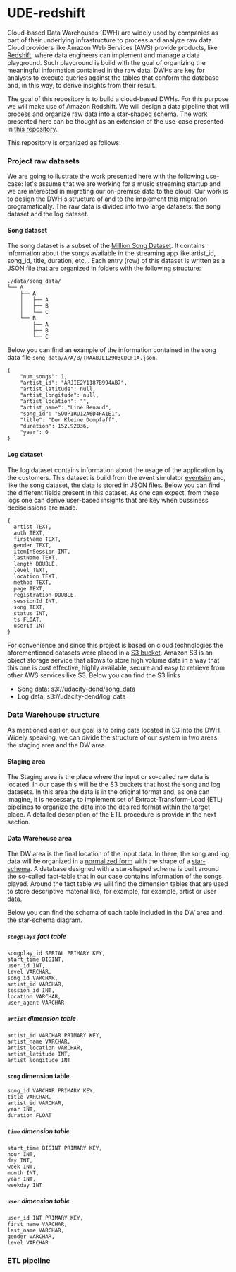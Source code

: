 # UDE-redshift

Cloud-based Data Warehouses (DWH) are widely used by companies as part of their underlying infrastructure to process and analyze raw data. Cloud providers like Amazon Web Services (AWS) provide products, like [Redshift](https://aws.amazon.com/redshift/?whats-new-cards.sort-by=item.additionalFields.postDateTime&whats-new-cards.sort-order=desc), where data engineers can implement and manage a data playground. Such playground is build with the goal of organizing the meaningful information contained in the raw data. DWHs are key for analysts to execute queries against the tables that conform the database and, in this way, to derive insights from their result.

The goal of this repository is to build a cloud-based DWHs. For this purpose we will make use of Amazon Redshift. We will design a data pipeline that will process and organize raw data into a star-shaped schema. The work presented here can be thought as an extension of the use-case presented in [this repository](https://github.com/juferafo/UDE-postgres).

This repository is organized as follows: 

### Project raw datasets

We are going to ilustrate the work presented here with the following use-case: let's assume that we are working for a music streaming startup and we are interested in migrating our on-premise data to the cloud. Our work is to design the DWH's structure of and to the implement this migration programatically. The raw data is divided into two large datasets: the song dataset and the log dataset.

#### Song dataset

The song dataset is a subset of the [Million Song Dataset](http://millionsongdataset.com/). It contains information about the songs available in the streaming app like artist_id, song_id, title, duration, etc... Each entry (row) of this dataset is written as a JSON file that are organized in folders with the following structure:

```
./data/song_data/
└── A
    ├── A
    │   ├── A
    │   ├── B
    │   └── C
    └── B
        ├── A
        ├── B
        └── C
```

Below you can find an example of the information contained in the song data file `song_data/A/A/B/TRAABJL12903CDCF1A.json`.

```
{
    "num_songs": 1, 
    "artist_id": "ARJIE2Y1187B994AB7", 
    "artist_latitude": null,
    "artist_longitude": null,
    "artist_location": "",
    "artist_name": "Line Renaud",
    "song_id": "SOUPIRU12A6D4FA1E1",
    "title": "Der Kleine Dompfaff",
    "duration": 152.92036,
    "year": 0
}
```

#### Log dataset

The log dataset contains information about the usage of the application by the customers. This dataset is build from the event simulator [eventsim](https://github.com/Interana/eventsim) and, like the song dataset, the data is stored in JSON files. Below you can find the different fields present in this dataset. As one can expect, from these logs one can derive user-based insights that are key when bussiness deciscissions are made.   

```
{
  artist TEXT,
  auth TEXT,
  firstName TEXT,
  gender TEXT,
  itemInSession INT,
  lastName TEXT,
  length DOUBLE,
  level TEXT,
  location TEXT,
  method TEXT,
  page TEXT,
  registration DOUBLE,
  sessionId INT,
  song TEXT,
  status INT,
  ts FLOAT,
  userId INT
}
```

For convenience and since this project is based on cloud technologies the aforementioned datasets were placed in a [S3 bucket](https://aws.amazon.com/s3/). Amazon S3 is an object storage service that allows to store high volume data in a way that this one is cost effective, highly available, secure and easy to retrieve from other AWS services like S3. Below you can find the S3 links

* Song data: s3://udacity-dend/song_data
* Log data: s3://udacity-dend/log_data

### Data Warehouse structure

As mentioned earlier, our goal is to bring data located in S3 into the DWH. Widely speaking, we can divide the structure of our system in two areas: the staging area and the DW area.

#### Staging area

The Staging area is the place where the input or so-called raw data is located. In our case this will be the S3 buckets that host the song and log datasets. In this area the data is in the original format and, as one can imagine, it is necessary to implement set of Extract-Transform-Load (ETL) pipelines to organize the data into the desired format within the target place. A detailed description of the ETL procedure is provide in the next section.

#### Data Warehouse area

The DW area is the final location of the input data. In there, the song and log data will be organized in a [normalized form](https://en.wikipedia.org/wiki/Database_normalization) with the shape of a [star-schema](https://www.guru99.com/star-snowflake-data-warehousing.html). A database designed with a star-shaped schema is built around the so-called fact-table that in our case contains information of the songs played. Around the fact table we will find the dimension tables that are used to store descriptive material like, for example, for example, artist or user data. 

Below you can find the schema of each table included in the DW area and the star-schema diagram.

##### `songplays` fact table

```
songplay_id SERIAL PRIMARY KEY,
start_time BIGINT, 
user_id INT, 
level VARCHAR, 
song_id VARCHAR, 
artist_id VARCHAR, 
session_id INT, 
location VARCHAR, 
user_agent VARCHAR
```

##### `artist` dimension table

```
artist_id VARCHAR PRIMARY KEY,
artist_name VARCHAR,
artist_location VARCHAR,
artist_latitude INT,
artist_longitude INT
```

#### `song` dimension table

```
song_id VARCHAR PRIMARY KEY,
title VARCHAR,
artist_id VARCHAR,
year INT,
duration FLOAT
```

##### `time` dimension table

```
start_time BIGINT PRIMARY KEY,
hour INT,
day INT,
week INT,
month INT,
year INT,
weekday INT
```

##### `user` dimension table

```
user_id INT PRIMARY KEY,
first_name VARCHAR,
last_name VARCHAR,
gender VARCHAR,
level VARCHAR
```

### ETL pipeline

### 

